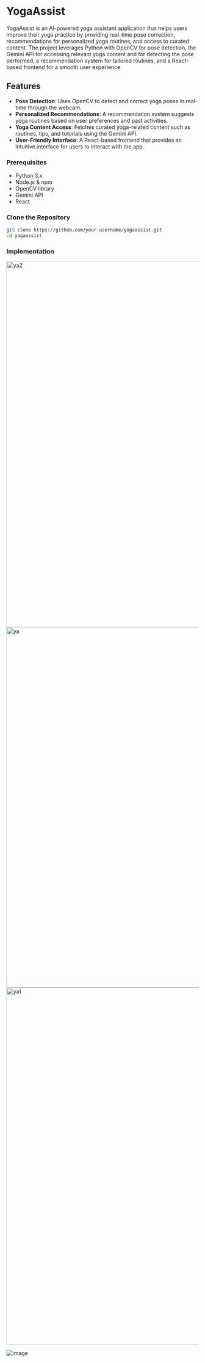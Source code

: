 # YogaAssist

YogaAssist is an AI-powered yoga assistant application that helps users improve their yoga practice by providing real-time pose correction, recommendations for personalized yoga routines, and access to curated content. The project leverages Python with OpenCV for pose detection, the Gemini API for accessing relevant yoga content and for detecting the pose performed, a recommendation system for tailored routines, and a React-based frontend for a smooth user experience.

## Features

- **Pose Detection**: Uses OpenCV to detect and correct yoga poses in real-time through the webcam.
- **Personalized Recommendations**: A recommendation system suggests yoga routines based on user preferences and past activities.
- **Yoga Content Access**: Fetches curated yoga-related content such as routines, tips, and tutorials using the Gemini API.
- **User-Friendly Interface**: A React-based frontend that provides an intuitive interface for users to interact with the app.

### Prerequisites

- Python 3.x
- Node.js & npm
- OpenCV library
- Gemini API 
- React

### Clone the Repository

```bash
git clone https://github.com/your-username/yogaassist.git
cd yogaassist
```
### Implementation
<img width="958" alt="ya2" src="https://github.com/user-attachments/assets/dc62d521-5130-4d1a-882c-16927b980654">

<img width="944" alt="ya" src="https://github.com/user-attachments/assets/b97b33f0-d00b-40a2-873f-789b8d7c38c9">

<img width="935" alt="ya1" src="https://github.com/user-attachments/assets/ee56bf2f-931e-4177-a205-f36ac22021f8">

![image](https://github.com/user-attachments/assets/5178aa82-9009-4039-9758-603204522560)
